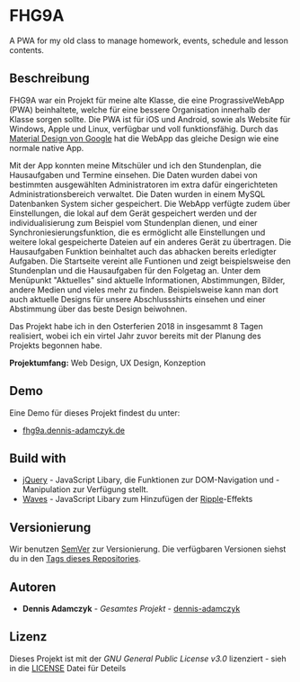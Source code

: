# FHG9A
A PWA for my old class to manage homework, events, schedule and lesson contents.

## Beschreibung
FHG9A war ein Projekt für meine alte Klasse, die eine PrograssiveWebApp (PWA) beinhaltete, welche für eine bessere Organisation innerhalb der Klasse sorgen sollte. Die PWA ist für iOS und Android, sowie als Website für Windows, Apple und Linux, verfügbar und voll funktionsfähig. Durch das [Material Design von Google](https://material.io) hat die WebApp das gleiche Design wie eine normale native App.

Mit der App konnten meine Mitschüler und ich den Stundenplan, die Hausaufgaben und Termine einsehen. Die Daten wurden dabei von bestimmten ausgewählten Administratoren im extra dafür eingerichteten Administrationsbereich verwaltet. Die Daten wurden in einem MySQL Datenbanken System sicher gespeichert. Die WebApp verfügte zudem über Einstellungen, die lokal auf dem Gerät gespeichert werden und der individualisierung zum Beispiel vom Stundenplan dienen, und einer Synchroniesierungsfunktion, die es ermöglicht alle Einstellungen und weitere lokal gespeicherte Dateien auf ein anderes Gerät zu übertragen. Die Hausaufgaben Funktion beinhaltet auch das abhacken bereits erledigter Aufgaben. Die Startseite vereint alle Funtionen und zeigt beispielsweise den Stundenplan und die Hausaufgaben für den Folgetag an. Unter dem Menüpunkt "Aktuelles" sind aktuelle Informationen, Abstimmungen, Bilder, andere Medien und vieles mehr zu finden. Beispielsweise kann man dort auch aktuelle Designs für unsere Abschlussshirts einsehen und einer Abstimmung über das beste Design beiwohnen.

Das Projekt habe ich in den Osterferien 2018 in insgesammt 8 Tagen realisiert, wobei ich ein virtel Jahr zuvor bereits mit der Planung des Projekts begonnen habe.

**Projektumfang:** Web Design, UX Design, Konzeption

## Demo
Eine Demo für dieses Projekt findest du unter:
* [fhg9a.dennis-adamczyk.de](https://fhg9a.dennis-adamczyk.de)

## Build with
* [jQuery](https://jquery.com) - JavaScript Libary, die Funktionen zur DOM-Navigation und -Manipulation zur Verfügung stellt.
* [Waves](http://fian.my.id/Waves/) - JavaScript Libary zum Hinzufügen der [Ripple](https://material.io/design/motion/understanding-motion.html)-Effekts

## Versionierung
Wir benutzen [SemVer](https://semver.org/) zur Versionierung. Die verfügbaren Versionen siehst du in den [Tags dieses Repositories](https://github.com/dennis-adamczyk/FHG9A/tags).

## Autoren
* **Dennis Adamczyk** - *Gesamtes Projekt* - [dennis-adamczyk](https://github.com/dennis-adamczyk)

## Lizenz
Dieses Projekt ist mit der *GNU General Public License v3.0* lizenziert - sieh in die [LICENSE](LICENSE) Datei für Deteils

